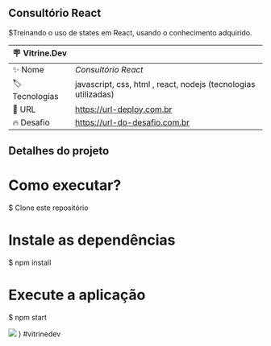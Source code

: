 
## Consultório React

$Treinando o uso de states em React, usando o conhecimento adquirido.

| :placard: Vitrine.Dev |     |
| -------------  | --- |
| :sparkles: Nome        | *Consultório React*
| :label: Tecnologias |javascript, css, html , react, nodejs (tecnologias utilizadas)
| :rocket: URL         | https://url-deploy.com.br
| :fire: Desafio     | https://url-do-desafio.com.br



## Detalhes do projeto

# Como executar?
$ Clone este repositório

# Instale as dependências
$ npm install


# Execute a aplicação 
$ npm start 



<!-- Inserir imagem com a #vitrinedev ao final do link -->
![](![image]./public/assets/aparelho.png)
)
#vitrinedev
